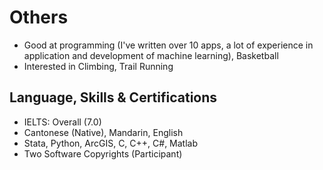 
# Others 
- Good at programming (I've written over 10 apps, a lot of experience in application and development of machine learning), Basketball
- Interested in Climbing, Trail Running

## Language, Skills & Certifications   

- IELTS: Overall (7.0) 
- Cantonese (Native), Mandarin, English 
- Stata, Python, ArcGIS, C, C++, C#, Matlab 
- Two Software Copyrights (Participant) 
